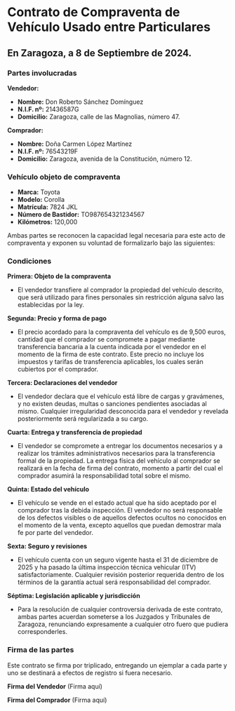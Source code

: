 ﻿# Contrato de Compraventa de Vehículo Usado entre Particulares

## En Zaragoza, a 8 de Septiembre de 2024.

### Partes involucradas

**Vendedor:**

- **Nombre:** Don Roberto Sánchez Domínguez
- **N.I.F. nº:** 21436587G
- **Domicilio:** Zaragoza, calle de las Magnolias, número 47.

**Comprador:**

- **Nombre:** Doña Carmen López Martínez
- **N.I.F. nº:** 76543219F
- **Domicilio:** Zaragoza, avenida de la Constitución, número 12.

### Vehículo objeto de compraventa

- **Marca:** Toyota
- **Modelo:** Corolla
- **Matrícula:** 7824 JKL
- **Número de Bastidor:** TO987654321234567
- **Kilómetros:** 120,000

Ambas partes se reconocen la capacidad legal necesaria para este acto de compraventa y exponen su voluntad de formalizarlo bajo las siguientes:

### Condiciones

**Primera: Objeto de la compraventa**

- El vendedor transfiere al comprador la propiedad del vehículo descrito, que será utilizado para fines personales sin restricción alguna salvo las establecidas por la ley.

**Segunda: Precio y forma de pago**

- El precio acordado para la compraventa del vehículo es de 9,500 euros, cantidad que el comprador se compromete a pagar mediante transferencia bancaria a la cuenta indicada por el vendedor en el momento de la firma de este contrato. Este precio no incluye los impuestos y tarifas de transferencia aplicables, los cuales serán cubiertos por el comprador.

**Tercera: Declaraciones del vendedor**

- El vendedor declara que el vehículo está libre de cargas y gravámenes, y no existen deudas, multas o sanciones pendientes asociadas al mismo. Cualquier irregularidad desconocida para el vendedor y revelada posteriormente será regularizada a su cargo.

**Cuarta: Entrega y transferencia de propiedad**

- El vendedor se compromete a entregar los documentos necesarios y a realizar los trámites administrativos necesarios para la transferencia formal de la propiedad. La entrega física del vehículo al comprador se realizará en la fecha de firma del contrato, momento a partir del cual el comprador asumirá la responsabilidad total sobre el mismo.

**Quinta: Estado del vehículo**

- El vehículo se vende en el estado actual que ha sido aceptado por el comprador tras la debida inspección. El vendedor no será responsable de los defectos visibles o de aquellos defectos ocultos no conocidos en el momento de la venta, excepto aquellos que puedan demostrar mala fe por parte del vendedor.

**Sexta: Seguro y revisiones**

- El vehículo cuenta con un seguro vigente hasta el 31 de diciembre de 2025 y ha pasado la última inspección técnica vehicular (ITV) satisfactoriamente. Cualquier revisión posterior requerida dentro de los términos de la garantía actual será responsabilidad del comprador.

**Séptima: Legislación aplicable y jurisdicción**

- Para la resolución de cualquier controversia derivada de este contrato, ambas partes acuerdan someterse a los Juzgados y Tribunales de Zaragoza, renunciando expresamente a cualquier otro fuero que pudiera corresponderles.

### Firma de las partes

Este contrato se firma por triplicado, entregando un ejemplar a cada parte y uno se destinará a efectos de registro si fuera necesario.

**Firma del Vendedor**
(Firma aquí)

**Firma del Comprador**
(Firma aquí)
